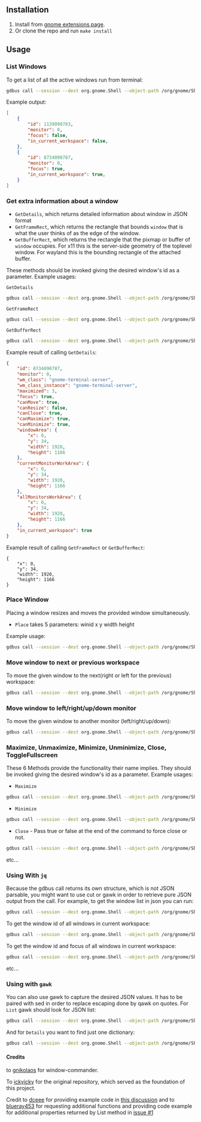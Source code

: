 
## Installation

1. Install from [gnome extensions page](https://extensions.gnome.org/extension/xxxx/window-control/).
2. Or clone the repo and run ```make install```


## Usage

### List Windows

To get a list of all the active windows run from terminal:

```sh
gdbus call --session --dest org.gnome.Shell --object-path /org/gnome/Shell/Extensions/WindowControl --method org.gnome.Shell.Extensions.WindowControl.List
```

Example output:
```json
[
    {
        "id": 1139090783,
        "monitor": 0,
        "focus": false,
        "in_current_workspace": false,
    },
    {
        "id": 8734090787,
        "monitor": 0,
        "focus": true,
        "in_current_workspace": true,
    }
]
```

### Get extra information about a window

- `GetDetails`, which returns detailed information about window in JSON format
- `GetFrameRect`, which returns the rectangle that bounds `window` that is what the user thinks of as the edge of the window.
- `GetBufferRect`, which returns the rectangle that the pixmap or buffer of `window` occupies. For x11 this is the server-side geometry of the toplevel window. For wayland this is the bounding rectangle of the attached buffer.

These methods should be invoked giving the desired window's id as a parameter. Example usages:

`GetDetails`
```sh
gdbus call --session --dest org.gnome.Shell --object-path /org/gnome/Shell/Extensions/WindowControl --method org.gnome.Shell.Extensions.WindowControl.GetDetails 8734090787
```

`GetFrameRect`
```sh
gdbus call --session --dest org.gnome.Shell --object-path /org/gnome/Shell/Extensions/WindowControl --method org.gnome.Shell.Extensions.WindowControl.GetFrameRect 8734090787
```

`GetBufferRect`
```sh
gdbus call --session --dest org.gnome.Shell --object-path /org/gnome/Shell/Extensions/WindowControl --method org.gnome.Shell.Extensions.WindowControl.GetBufferRect 8734090787
```

Example result of calling `GetDetails`:
```json
{
    "id": 8734090787,
    "monitor": 0,
    "wm_class": "gnome-terminal-server",
    "wm_class_instance": "gnome-terminal-server",
    "maximized": 3,
    "focus": true,
    "canMove": true,
    "canResize": false,
    "canClose": true,
    "canMaximize": true,
    "canMinimize": true,
    "windowArea": {
        "x": 0,
        "y": 34,
        "width": 1920,
        "height": 1166
    },
    "currentMonitorWorkArea": {
        "x": 0,
        "y": 34,
        "width": 1920,
        "height": 1166
    },
    "allMonitorsWorkArea": {
        "x": 0,
        "y": 34,
        "width": 1920,
        "height": 1166
    },
    "in_current_workspace": true
}
```

Example result of calling `GetFrameRect` or `GetBufferRect`:
```
{
    "x": 0,
    "y": 34,
    "width": 1920,
    "height": 1166
}
```

### Place Window

Placing a window resizes and moves the provided window simultaneously.

- `Place` takes 5 parameters: winid x y width height

Example usage:
```sh
gdbus call --session --dest org.gnome.Shell --object-path /org/gnome/Shell/Extensions/WindowControl --method org.gnome.Shell.Extensions.WindowControl.Place 8734090787 0 34 800 600
```

### Move window to next or previous workspace

To move the given window to the next(right or left for the previous) workspace:

```sh
gdbus call --session --dest org.gnome.Shell --object-path /org/gnome/Shell/Extensions/WindowControl --method org.gnome.Shell.Extensions.WindowControl.MoveToWorkspace 8734090787 right
```

### Move window to left/right/up/down monitor

To move the given window to another monitor (left/right/up/down):

```sh
gdbus call --session --dest org.gnome.Shell --object-path /org/gnome/Shell/Extensions/WindowControl --method org.gnome.Shell.Extensions.WindowControl.MoveToMonitor 8734090787 right
```

### Maximize, Unmaximize, Minimize, Unminimize, Close, ToggleFullscreen

These 6 Methods provide the functionality their name implies.
They should be invoked giving the desired window's id as a parameter. Example usages:

- `Maximize`
```sh
gdbus call --session --dest org.gnome.Shell --object-path /org/gnome/Shell/Extensions/WindowControl --method org.gnome.Shell.Extensions.WindowControl.Maximize 8734090787
```
- `Minimize`
```sh
gdbus call --session --dest org.gnome.Shell --object-path /org/gnome/Shell/Extensions/WindowControl --method org.gnome.Shell.Extensions.WindowControl.Minimize 8734090787
```
- `Close` - Pass true or false at the end of the command to force close or not.
```sh
gdbus call --session --dest org.gnome.Shell --object-path /org/gnome/Shell/Extensions/WindowControl --method org.gnome.Shell.Extensions.WindowControl.Close 8734090787 false
```

etc...


### Using With `jq`

Because the gdbus call returns its own structure, which is not JSON parsable, you might want to use cut or gawk in order to retrieve pure JSON output from the call.
For example, to get the window list in json you can run:
```sh
gdbus call --session --dest org.gnome.Shell --object-path /org/gnome/Shell/Extensions/WindowControl --method org.gnome.Shell.Extensions.WindowControl.List | cut -c 3- | rev | cut -c4- | rev | jq .
```

To get the window id of all windows in current workspace:
```sh
gdbus call --session --dest org.gnome.Shell --object-path /org/gnome/Shell/Extensions/WindowControl --method org.gnome.Shell.Extensions.WindowControl.List | cut -c 3- | rev | cut -c4- | rev | jq -c '.[] | select (.in_current_workspace == true) | .id'
```

To get the window id and focus of all windows in current workspace:
```sh
gdbus call --session --dest org.gnome.Shell --object-path /org/gnome/Shell/Extensions/WindowControl --method org.gnome.Shell.Extensions.WindowControl.List | cut -c 3- | rev | cut -c4- | rev | jq -c '[.[] | select (.in_current_workspace == true) | {id: .id,wm_class: .focus}]'
```

etc...


### Using with `gawk`

You can also use gawk to capture the desired JSON values. It has to be paired with sed in order to replace escaping done by qawk on quotes. For `List` gawk should look for JSON list:
```sh
gdbus call --session --dest org.gnome.Shell --object-path /org/gnome/Shell/Extensions/WindowControl --method org.gnome.Shell.Extensions.WindowControl.List | gawk 'match($0, /\[.*\]/, a) {print a[0]}' | sed 's/\\"/"/g' | jq .
```

And for `Details` you want to find just one dictionary:
```sh
gdbus call --session --dest org.gnome.Shell --object-path /org/gnome/Shell/Extensions/WindowControl --method org.gnome.Shell.Extensions.WindowControl.Details 1610090767 | gawk 'match($0, /\{.*\}/, a) {print a[0]}' | sed 's/\\"/"/g' | jq .
```


#### Credits

to [gnikolaos](https://github.com/gnikolaos) for window-commander.

To [ickyicky](https://github.com/ickyicky) for the original repository, which served as the foundation of this project.

Credit to [dceee](https://github.com/dceee) for providing example code in [this discussion](https://gist.github.com/rbreaves/257c3edfa301786e66e964d7ac036269)
and to [blueray453](https://github.com/blueray453) for requesting additional functions and providing code example for additional properties returned by List
method in [issue #1](https://github.com/ickyicky/window-calls/issues/1)
